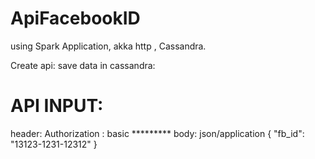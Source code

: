 # ApiFacebookID
using Spark Application, akka http , Cassandra.

Create api: save data in cassandra:
# API INPUT:

header: Authorization : basic *********
body: json/application
  {
    "fb_id": "13123-1231-12312"
  }
